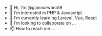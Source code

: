 - 👋 Hi, I’m @giannurwana19
- 👀 I’m interested in PHP & Javascript
- 🌱 I’m currently learning Laravel, Vue, React
- 💞️ I’m looking to collaborate on ...
- 📫 How to reach me ...

<!---
giannurwana19/giannurwana19 is a ✨ special ✨ repository because its `README.md` (this file) appears on your GitHub profile.
You can click the Preview link to take a look at your changes.
--->
